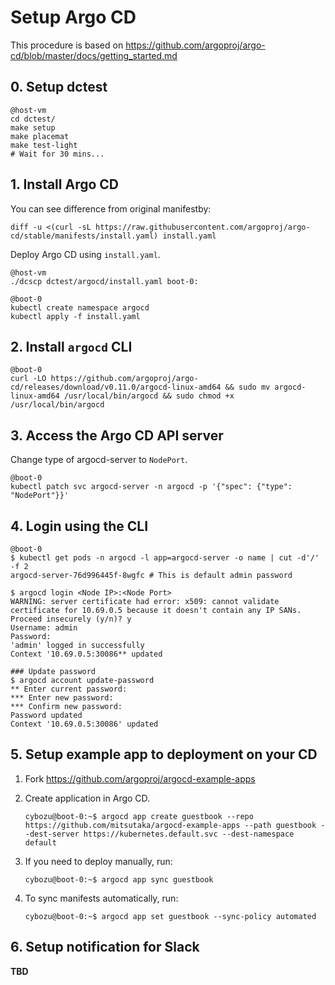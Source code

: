 Setup Argo CD
=============

This procedure is based on https://github.com/argoproj/argo-cd/blob/master/docs/getting_started.md

## 0. Setup dctest

```console
@host-vm
cd dctest/
make setup
make placemat
make test-light
# Wait for 30 mins...
```

## 1. Install Argo CD

You can see difference from original manifestby:

```console
diff -u <(curl -sL https://raw.githubusercontent.com/argoproj/argo-cd/stable/manifests/install.yaml) install.yaml
```

Deploy Argo CD using `install.yaml`.

```console
@host-vm
./dcscp dctest/argocd/install.yaml boot-0:

@boot-0 
kubectl create namespace argocd
kubectl apply -f install.yaml
```

## 2. Install `argocd` CLI

```console
@boot-0 
curl -LO https://github.com/argoproj/argo-cd/releases/download/v0.11.0/argocd-linux-amd64 && sudo mv argocd-linux-amd64 /usr/local/bin/argocd && sudo chmod +x /usr/local/bin/argocd
```

## 3. Access the Argo CD API server

Change type of argocd-server to `NodePort`.

```console
@boot-0 
kubectl patch svc argocd-server -n argocd -p '{"spec": {"type": "NodePort"}}'
```

## 4. Login using the CLI

```console
@boot-0
$ kubectl get pods -n argocd -l app=argocd-server -o name | cut -d'/' -f 2
argocd-server-76d996445f-8wgfc # This is default admin password

$ argocd login <Node IP>:<Node Port>
WARNING: server certificate had error: x509: cannot validate certificate for 10.69.0.5 because it doesn't contain any IP SANs. Proceed insecurely (y/n)? y
Username: admin
Password:
'admin' logged in successfully
Context '10.69.0.5:30086** updated

### Update password
$ argocd account update-password
** Enter current password:
*** Enter new password:
*** Confirm new password:
Password updated
Context '10.69.0.5:30086' updated
```

## 5. Setup example app to deployment on your CD

1. Fork https://github.com/argoproj/argocd-example-apps
2. Create application in Argo CD.

    ```console
    cybozu@boot-0:~$ argocd app create guestbook --repo https://github.com/mitsutaka/argocd-example-apps --path guestbook --dest-server https://kubernetes.default.svc --dest-namespace default
    ```

3. If you need to deploy manually, run:

    ```console
    cybozu@boot-0:~$ argocd app sync guestbook
    ```

4. To sync manifests automatically, run:

    ```console
    cybozu@boot-0:~$ argocd app set guestbook --sync-policy automated
    ```

## 6. Setup notification for Slack

**TBD**
